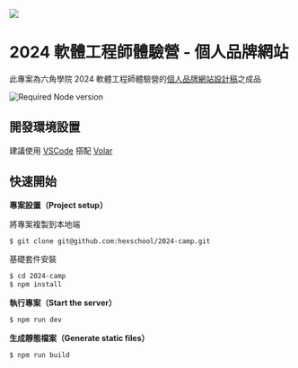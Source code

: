 ![](https://i.imgur.com/2T7dOi7.png)
# 2024 軟體工程師體驗營 - 個人品牌網站

此專案為六角學院 2024 軟體工程師體驗營的[個人品牌網站設計稿](https://www.figma.com/file/QX2q4kdSfrwueCioAoTvwA/%E5%85%AD%E8%A7%92%EF%BD%9C2024-%E9%AB%94%E9%A9%97%E7%87%9F%E8%A8%AD%E8%A8%88%E7%A8%BF?type=design&node-id=202%3A2&mode=design&t=V2fuVsYJ1JUIi7Kk-1)之成品

![Required Node version](https://img.shields.io/node/v/create-vue)

## 開發環境設置

建議使用 [VSCode](https://code.visualstudio.com/) 搭配 [Volar](https://marketplace.visualstudio.com/items?itemName=Vue.volar)

## 快速開始

**專案設置（Project setup）**

將專案複製到本地端
```sh
$ git clone git@github.com:hexschool/2024-camp.git
```

基礎套件安裝
```sh
$ cd 2024-camp
$ npm install
```

**執行專案（Start the server）**
```sh
$ npm run dev
```

**生成靜態檔案（Generate static files）**
```sh
$ npm run build
```
